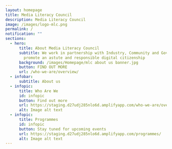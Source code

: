 ```yaml
---
layout: homepage
title: Media Literacy Council
description: Media Literacy Council
image: /images/logo-mlc.png
permalink: /
notification: ""
sections:
  - hero:
      title: About Media Literacy Council
      subtitle: We work in partnership with Industry, Community and Government to
        promote an astute and responsible digital citizenship
      background: /images/Homepage/mlc about us banner.jpg
      button: FIND OUT MORE
      url: /who-we-are/overview/
  - infobar:
      subtitle: About us
  - infopic:
      title: Who Are We
      id: infopic
      button: Find out more
      url: https://staging.d27udj285nlo6d.amplifyapp.com/who-we-are/overview/
      alt: Image alt text
  - infopic:
      title: Programmes
      id: infopic
      button: Stay tuned for upcoming events
      url: https://staging.d27udj285nlo6d.amplifyapp.com/programmes/
      alt: Image alt text
---
```

